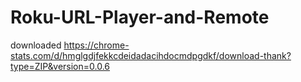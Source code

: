 # Roku-URL-Player-and-Remote


downloaded 
https://chrome-stats.com/d/hmglgdjfekkcdeidadacihdocmdpgdkf/download-thank?type=ZIP&version=0.0.6
